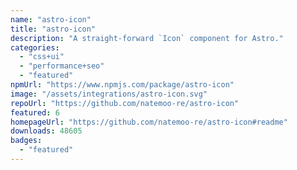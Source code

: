 ```yaml
---
name: "astro-icon"
title: "astro-icon"
description: "A straight-forward `Icon` component for Astro."
categories:
  - "css+ui"
  - "performance+seo"
  - "featured"
npmUrl: "https://www.npmjs.com/package/astro-icon"
image: "/assets/integrations/astro-icon.svg"
repoUrl: "https://github.com/natemoo-re/astro-icon"
featured: 6
homepageUrl: "https://github.com/natemoo-re/astro-icon#readme"
downloads: 48605
badges:
  - "featured"
---
```

